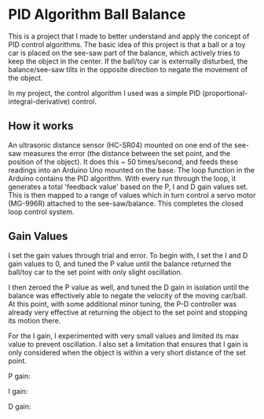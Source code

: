 # PID Algorithm Ball Balance

This is a project that I made to better understand and apply the concept of PID control algorithms. The basic idea of this project is that a ball or a toy car is placed on the see-saw part of the balance, which actively tries to keep the object in the center. If the ball/toy car is externally disturbed, the balance/see-saw tilts in the opposite direction to negate the movement of the object.

In my project, the control algorithm I used was a simple PID (proportional-integral-derivative) control.

## How it works

An ultrasonic distance sensor (HC-SR04) mounted on one end of the see-saw measures the error (the distance between the set point, and the position of the object). It does this ~ 50 times/second, and feeds these readings into an Arduino Uno mounted on the base. The loop function in the Arduino contains the PID algorithm. With every run through the loop, it generates a total 'feedback value' based on the P, I and D gain values set. This is then mapped to a range of values which in turn control a servo motor (MG-996R) attached to the see-saw/balance. 
This completes the closed loop control system.

##  Gain Values

I set the gain values through trial and error. To begin with, I set the I and D gain values to 0, and tuned the P value until the balance returned the ball/toy car to the set point with only slight oscillation.

I then zeroed the P value as well, and tuned the D gain in isolation until the balance was effectively able to negate the velocity of the moving car/ball. At this point, with some additional minor tuning, the P-D controller was already very effective at returning the object to the set point and stopping its motion there. 

For the I gain, I experimented with very small values and limited its max value to prevent oscillation. I also set a limitation that ensures that I gain is only considered when the object is within a very short distance of the set point.

P gain: 

I gain: 

D gain:

